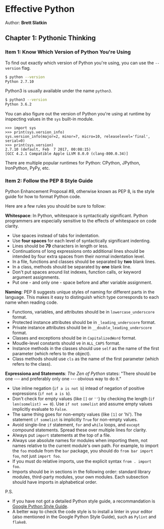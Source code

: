 # Effective Python

Author: **Brett Slatkin**

## Chapter 1: Pythonic Thinking

### Item 1: Know Which Version of Python You're Using

To find out exactly which version of Python you're using, you can use the `--version` flag.

```bash
$ python --version
Python 2.7.10
```

Python3 is usually available under the name `python3`.

```bash
$ python3 --version
Python 3.6.2
```

You can also figure out the version of Python you're using at runtime by inspecting values in the `sys` built-in module.

```
>>> import sys
>>> print(sys.version_info)
sys.version_info(major=2, minor=7, micro=10, releaselevel='final', serial=0)
>>> print(sys.version)
2.7.10 (default, Feb  7 2017, 00:08:15)
[GCC 4.2.1 Compatible Apple LLVM 8.0.0 (clang-800.0.34)]
```

There are multiple popular runtimes for Python: CPython, JPython, IronPython, PyPy, etc.

### Item 2: Follow the PEP 8 Style Guide

Python Enhancement Proposal #8, otherwise known as PEP 8, is the style guide for how to format Python code.

Here are a few rules you should be sure to follow:

**Whitespace**: In Python, whitespace is syntactically significant. Python programmers are especially sensitive to the effects of whitespace on code clarity.

+ Use spaces instead of tabs for indentation.
+ Use **four spaces** for each level of syntactically significant indenting.
+ Lines should be **79** characters in length or less.
+ Continuations of long expressions onto additional lines should be intended by four extra spaces from their normal indentation level.
+ In a file, functions and classes should be separated by **two** blank lines.
+ In a class, methods should be separated by **one** blank line.
+ Don't put spaces around list indexes, function calls, or keyword argument assignments.
+ Put one - and only one - space before and after variable assignment.

**Naming**: PEP 8 suggests unique styles of naming for different parts in the language. This makes it easy to distinguish which type corresponds to each name when reading code.

+ Functions, variables, and attributes should be in `lowercase_underscore` format.
+ Protected instance attributes should be in `_leading_underscore` format.
+ Private instance attributes should be in `__double_leading_underscore` format.
+ Classes and exceptions should be in `CapitalizedWord` format.
+ Moudle-level constants should ve in `ALL_CAPS` format.
+ Instance methods in the classes should use `self` as the name of the first parameter (which refers to the object).
+ Class methods should use `cls` as the name of the first parameter (which refers to the class).

**Expressiona and Statements**: *The Zen of Python* states: "There should be one --- and preferably only one --- obvious way to do it."

+ Use inline negation (`if a is not b`) intead of negation of positive expressions (`if not a is b`).
+ Don't check for empty values (like `[]` or `''`) by checking the length (`if len(somelist) == 0`). Use `if not somelist` and assume empty values implicitly evaluate to `False`.
+ The same thing goes for non-empty values (like `[1]` or 'hi'). The statement `if somelist` is implicitly `True` for non-empty values.
+ Avoid single-line `if` statement, `for` and `while` loops, and `except` compound statements. Spread these over multiple lines for clarity.
+ Always put `import` statements at the top of a file.
+ Always use absolute names for modules when importing them, not names relative to the current module's own path. For example, to import the `foo` module from the `bar` package, you should do `from bar import foo`, not just `import foo`.
+ If you must do relative imports, use the explicit syntax `from . import foo`.
+ Imports should be in sections in the following order: standard library modules, third-party modules, your own modules. Each subsection should have imports in alphabetical order.

P.S.
+ If you have not got a detailed Python style guide, a recommandation is [Google Python Style Guide](https://google.github.io/styleguide/pyguide.html).
+ A better way to check the code style is to install a linter in your editor (also mentioned in the Google Python Style Guide), such as `Pylint` and `flake8`.

